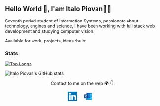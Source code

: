 ## Hello World 👋, I'am Italo Piovan👩‍💻

<p>
Seventh period student of Information Systems, passionate about technology, engines and science, I have been working with full stack web development and studying computer vision.
</p>
<p>Available for work, projects, ideas :bulb:</p>

### Stats
<p>
  
[![Top Langs](https://github-readme-stats.vercel.app/api/top-langs/?username=Italoko&theme=dark)](https://github.com/Italoko/github-readme-stats)
  
![Italo Piovan's GitHub stats](https://github-readme-stats.vercel.app/api?username=Italoko&show_icons=true&theme=dark)
</p>

<p align="center">
Contact to me on the web 🌍 👇:
 
</p>
<p align="center">
<a href="https://www.linkedin.com/in/italopiovan/"><img src="https://github.com/Italoko/Italoko/blob/main/assets/linkedin.svg" width="30px" alt="LinkedIn"></a> &nbsp; &nbsp;
<a href="mailto:italo_piovan@hotmail.com"><img src="https://github.com/Italoko/Italoko/blob/main/assets/outlook.png" width="30px" alt="mail"></a> &nbsp; &nbsp;
</p>
